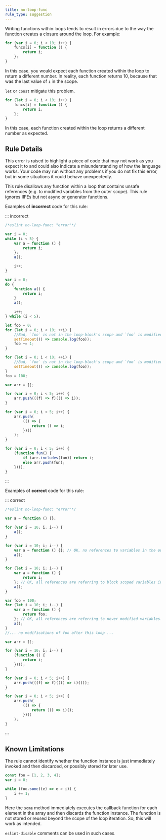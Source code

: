 ```yaml
---
title: no-loop-func
rule_type: suggestion
---
```


Writing functions within loops tends to result in errors due to the way the function creates a closure around the loop. For example:

```js
for (var i = 0; i < 10; i++) {
    funcs[i] = function () {
        return i;
    };
}
```

In this case, you would expect each function created within the loop to return a different number. In reality, each function returns 10, because that was the last value of `i` in the scope.

`let` or `const` mitigate this problem.

```js
for (let i = 0; i < 10; i++) {
    funcs[i] = function () {
        return i;
    };
}
```

In this case, each function created within the loop returns a different number as expected.

## Rule Details

This error is raised to highlight a piece of code that may not work as you expect it to and could also indicate a misunderstanding of how the language works. Your code may run without any problems if you do not fix this error, but in some situations it could behave unexpectedly.

This rule disallows any function within a loop that contains unsafe references (e.g. to modified variables from the outer scope). This rule ignores IIFEs but not async or generator functions.

Examples of **incorrect** code for this rule:

::: incorrect

```js
/*eslint no-loop-func: "error"*/

var i = 0;
while (i < 5) {
    var a = function () {
        return i;
    };
    a();

    i++;
}

var i = 0;
do {
    function a() {
        return i;
    }
    a();

    i++;
} while (i < 5);

let foo = 0;
for (let i = 0; i < 10; ++i) {
    //Bad, `foo` is not in the loop-block's scope and `foo` is modified in/after the loop
    setTimeout(() => console.log(foo));
    foo += 1;
}

for (let i = 0; i < 10; ++i) {
    //Bad, `foo` is not in the loop-block's scope and `foo` is modified in/after the loop
    setTimeout(() => console.log(foo));
}
foo = 100;

var arr = [];

for (var i = 0; i < 5; i++) {
    arr.push(((f) => f)(() => i));
}

for (var i = 0; i < 5; i++) {
    arr.push(
        (() => {
            return () => i;
        })()
    );
}

for (var i = 0; i < 5; i++) {
    (function fun() {
        if (arr.includes(fun)) return i;
        else arr.push(fun);
    })();
}
```

:::

Examples of **correct** code for this rule:

::: correct

```js
/*eslint no-loop-func: "error"*/

var a = function () {};

for (var i = 10; i; i--) {
    a();
}

for (var i = 10; i; i--) {
    var a = function () {}; // OK, no references to variables in the outer scopes.
    a();
}

for (let i = 10; i; i--) {
    var a = function () {
        return i;
    }; // OK, all references are referring to block scoped variables in the loop.
    a();
}

var foo = 100;
for (let i = 10; i; i--) {
    var a = function () {
        return foo;
    }; // OK, all references are referring to never modified variables.
    a();
}
//... no modifications of foo after this loop ...

var arr = [];

for (var i = 10; i; i--) {
    (function () {
        return i;
    })();
}

for (var i = 0; i < 5; i++) {
    arr.push(((f) => f)((() => i)()));
}

for (var i = 0; i < 5; i++) {
    arr.push(
        (() => {
            return (() => i)();
        })()
    );
}
```

:::

## Known Limitations

The rule cannot identify whether the function instance is just immediately invoked and then discarded, or possibly stored for later use.

```js
const foo = [1, 2, 3, 4];
var i = 0;

while (foo.some((e) => e > i)) {
    i += 1;
}
```

Here the `some` method immediately executes the callback function for each element in the array and then discards the function instance. The function is not stored or reused beyond the scope of the loop iteration. So, this will work as intended.

`eslint-disable` comments can be used in such cases.
